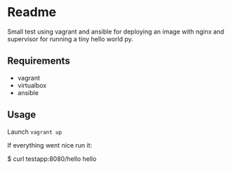 Readme
=========

Small test using vagrant and ansible for deploying an image with nginx and supervisor for running a tiny hello world py.


Requirements
------------

- vagrant
- virtualbox
- ansible

Usage
-----

Launch `vagrant up`

If everything went nice run it:

$ curl testapp:8080/hello
hello


